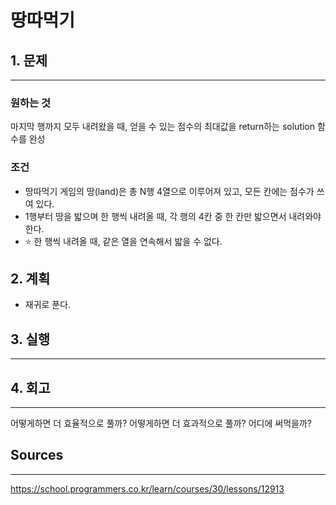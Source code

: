 # 땅따먹기

## 1. 문제

---

### 원하는 것

마지막 행까지 모두 내려왔을 때, 얻을 수 있는 점수의 최대값을 return하는 solution 함수를 완성

### 조건

- 땅따먹기 게임의 땅(land)은 총 N행 4열으로 이루어져 있고, 모든 칸에는 점수가 쓰여 있다.
- 1행부터 땅을 밟으며 한 행씩 내려올 때, 각 행의 4칸 중 한 칸만 밟으면서 내려와야 한다.
- ⭐️ 한 행씩 내려올 때, 같은 열을 연속해서 밟을 수 없다.

## 2. 계획

- 재귀로 푼다.

## 3. 실행

---

## 4. 회고

---

어떻게하면 더 효율적으로 풀까?
어떻게하면 더 효과적으로 풀까?
어디에 써먹을까?

## Sources

---

https://school.programmers.co.kr/learn/courses/30/lessons/12913
